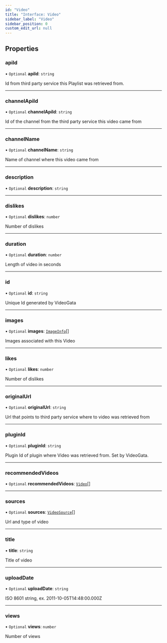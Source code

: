 ```yaml
---
id: "Video"
title: "Interface: Video"
sidebar_label: "Video"
sidebar_position: 0
custom_edit_url: null
---
```


## Properties

### apiId

• `Optional` **apiId**: `string`

Id from third party service this Playlist was retrieved from.

___

### channelApiId

• `Optional` **channelApiId**: `string`

Id of the channel from the third party service this video came from

___

### channelName

• `Optional` **channelName**: `string`

Name of channel where this video came from

___

### description

• `Optional` **description**: `string`

___

### dislikes

• `Optional` **dislikes**: `number`

Number of dislikes

___

### duration

• `Optional` **duration**: `number`

Length of video in seconds

___

### id

• `Optional` **id**: `string`

Unique Id generated by VideoGata

___

### images

• `Optional` **images**: [`ImageInfo`](ImageInfo.md)[]

Images associated with this Video

___

### likes

• `Optional` **likes**: `number`

Number of dislikes

___

### originalUrl

• `Optional` **originalUrl**: `string`

Url that points to third party service where to video was retrieved from

___

### pluginId

• `Optional` **pluginId**: `string`

Plugin Id of plugin where Video was retrieved from. Set by VideoGata.

___

### recommendedVideos

• `Optional` **recommendedVideos**: [`Video`](Video.md)[]

___

### sources

• `Optional` **sources**: [`VideoSource`](VideoSource.md)[]

Url and type of video

___

### title

• **title**: `string`

Title of video

___

### uploadDate

• `Optional` **uploadDate**: `string`

ISO 8601 string, ex. 2011-10-05T14:48:00.000Z

___

### views

• `Optional` **views**: `number`

Number of views
